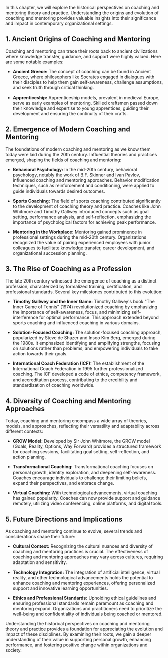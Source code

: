
In this chapter, we will explore the historical perspectives on coaching and mentoring theory and practice. Understanding the origins and evolution of coaching and mentoring provides valuable insights into their significance and impact in contemporary organizational settings.

## **1. Ancient Origins of Coaching and Mentoring**

Coaching and mentoring can trace their roots back to ancient civilizations where knowledge transfer, guidance, and support were highly valued. Here are some notable examples:

* **Ancient Greece:** The concept of coaching can be found in Ancient Greece, where philosophers like Socrates engaged in dialogues with their disciples to help them gain self-awareness, challenge assumptions, and seek truth through critical thinking.

* **Apprenticeship:** Apprenticeship models, prevalent in medieval Europe, serve as early examples of mentoring. Skilled craftsmen passed down their knowledge and expertise to young apprentices, guiding their development and ensuring the continuity of their crafts.

## **2. Emergence of Modern Coaching and Mentoring**

The foundations of modern coaching and mentoring as we know them today were laid during the 20th century. Influential theories and practices emerged, shaping the fields of coaching and mentoring:

* **Behavioral Psychology:** In the mid-20th century, behavioral psychology, notably the work of B.F. Skinner and Ivan Pavlov, influenced coaching and mentoring approaches. Behavior modification techniques, such as reinforcement and conditioning, were applied to guide individuals towards desired outcomes.

* **Sports Coaching:** The field of sports coaching contributed significantly to the development of coaching theory and practice. Coaches like John Whitmore and Timothy Gallwey introduced concepts such as goal setting, performance analysis, and self-reflection, emphasizing the importance of psychological factors for achieving peak performance.

* **Mentoring in the Workplace:** Mentoring gained prominence in professional settings during the mid-20th century. Organizations recognized the value of pairing experienced employees with junior colleagues to facilitate knowledge transfer, career development, and organizational succession planning.

## **3. The Rise of Coaching as a Profession**

The late 20th century witnessed the emergence of coaching as a distinct profession, characterized by formalized training, certification, and professional standards. Several key milestones contributed to this evolution:

* **Timothy Gallwey and the Inner Game:** Timothy Gallwey's book "The Inner Game of Tennis" (1974) revolutionized coaching by emphasizing the importance of self-awareness, focus, and minimizing self-interference for optimal performance. This approach extended beyond sports coaching and influenced coaching in various domains.

* **Solution-Focused Coaching:** The solution-focused coaching approach, popularized by Steve de Shazer and Insoo Kim Berg, emerged during the 1980s. It emphasized identifying and amplifying strengths, focusing on solutions rather than problems, and empowering individuals to take action towards their goals.

* **International Coach Federation (ICF):** The establishment of the International Coach Federation in 1995 further professionalized coaching. The ICF developed a code of ethics, competency framework, and accreditation process, contributing to the credibility and standardization of coaching worldwide.

## **4. Diversity of Coaching and Mentoring Approaches**

Today, coaching and mentoring encompass a wide array of theories, models, and approaches, reflecting their versatility and adaptability across different contexts:

* **GROW Model:** Developed by Sir John Whitmore, the GROW model (Goals, Reality, Options, Way Forward) provides a structured framework for coaching sessions, facilitating goal setting, self-reflection, and action planning.

* **Transformational Coaching:** Transformational coaching focuses on personal growth, identity exploration, and deepening self-awareness. Coaches encourage individuals to challenge their limiting beliefs, expand their perspectives, and embrace change.

* **Virtual Coaching:** With technological advancements, virtual coaching has gained popularity. Coaches can now provide support and guidance remotely, utilizing video conferencing, online platforms, and digital tools.

## **5. Future Directions and Implications**

As coaching and mentoring continue to evolve, several trends and considerations shape their future:

* **Cultural Context:** Recognizing the cultural nuances and diversity of coaching and mentoring practices is crucial. The effectiveness of coaching and mentoring approaches may vary across cultures, requiring adaptation and sensitivity.

* **Technology Integration:** The integration of artificial intelligence, virtual reality, and other technological advancements holds the potential to enhance coaching and mentoring experiences, offering personalized support and innovative learning opportunities.

* **Ethics and Professional Standards:** Upholding ethical guidelines and ensuring professional standards remain paramount as coaching and mentoring expand. Organizations and practitioners need to prioritize the well-being and confidentiality of individuals being coached or mentored.

Understanding the historical perspectives on coaching and mentoring theory and practice provides a foundation for appreciating the evolution and impact of these disciplines. By examining their roots, we gain a deeper understanding of their value in supporting personal growth, enhancing performance, and fostering positive change within organizations and society.
